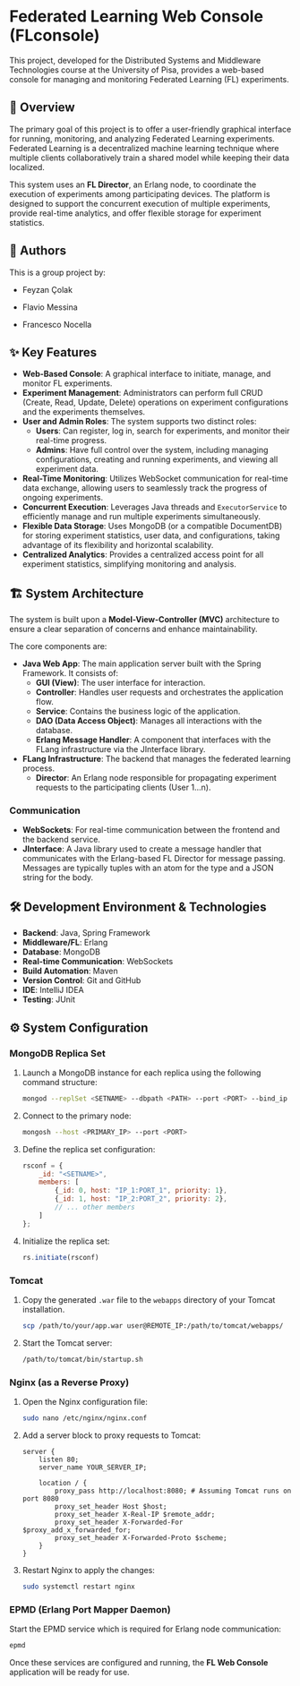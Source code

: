 # Federated Learning Web Console (FLconsole)

This project, developed for the Distributed Systems and Middleware Technologies course at the University of Pisa, provides a web-based console for managing and monitoring Federated Learning (FL) experiments.

## 📝 Overview

The primary goal of this project is to offer a user-friendly graphical interface for running, monitoring, and analyzing Federated Learning experiments. Federated Learning is a decentralized machine learning technique where multiple clients collaboratively train a shared model while keeping their data localized.

This system uses an **FL Director**, an Erlang node, to coordinate the execution of experiments among participating devices. The platform is designed to support the concurrent execution of multiple experiments, provide real-time analytics, and offer flexible storage for experiment statistics.

## 👥 Authors

This is a group project by:

- Feyzan Çolak

- Flavio Messina

- Francesco Nocella

## ✨ Key Features

  * **Web-Based Console**: A graphical interface to initiate, manage, and monitor FL experiments.
  * **Experiment Management**: Administrators can perform full CRUD (Create, Read, Update, Delete) operations on experiment configurations and the experiments themselves.
  * **User and Admin Roles**: The system supports two distinct roles:
      * **Users**: Can register, log in, search for experiments, and monitor their real-time progress.
      * **Admins**: Have full control over the system, including managing configurations, creating and running experiments, and viewing all experiment data.
  * **Real-Time Monitoring**: Utilizes WebSocket communication for real-time data exchange, allowing users to seamlessly track the progress of ongoing experiments.
  * **Concurrent Execution**: Leverages Java threads and `ExecutorService` to efficiently manage and run multiple experiments simultaneously.
  * **Flexible Data Storage**: Uses MongoDB (or a compatible DocumentDB) for storing experiment statistics, user data, and configurations, taking advantage of its flexibility and horizontal scalability.
  * **Centralized Analytics**: Provides a centralized access point for all experiment statistics, simplifying monitoring and analysis.

## 🏗️ System Architecture

The system is built upon a **Model-View-Controller (MVC)** architecture to ensure a clear separation of concerns and enhance maintainability.

The core components are:

  * **Java Web App**: The main application server built with the Spring Framework. It consists of:
      * **GUI (View)**: The user interface for interaction.
      * **Controller**: Handles user requests and orchestrates the application flow.
      * **Service**: Contains the business logic of the application.
      * **DAO (Data Access Object)**: Manages all interactions with the database.
      * **Erlang Message Handler**: A component that interfaces with the FLang infrastructure via the JInterface library.
  * **FLang Infrastructure**: The backend that manages the federated learning process.
      * **Director**: An Erlang node responsible for propagating experiment requests to the participating clients (User 1...n).

### Communication

  * **WebSockets**: For real-time communication between the frontend and the backend service.
  * **JInterface**: A Java library used to create a message handler that communicates with the Erlang-based FL Director for message passing. Messages are typically tuples with an atom for the type and a JSON string for the body.

## 🛠️ Development Environment & Technologies

  * **Backend**: Java, Spring Framework
  * **Middleware/FL**: Erlang
  * **Database**: MongoDB
  * **Real-time Communication**: WebSockets
  * **Build Automation**: Maven
  * **Version Control**: Git and GitHub
  * **IDE**: IntelliJ IDEA
  * **Testing**: JUnit

## ⚙️ System Configuration

### MongoDB Replica Set

1.  Launch a MongoDB instance for each replica using the following command structure:
    ```bash
    mongod --replSet <SETNAME> --dbpath <PATH> --port <PORT> --bind_ip localhost,<IP> --oplogSize 200
    ```
2.  Connect to the primary node:
    ```bash
    mongosh --host <PRIMARY_IP> --port <PORT>
    ```
3.  Define the replica set configuration:
    ```javascript
    rsconf = {
        _id: "<SETNAME>",
        members: [
            {_id: 0, host: "IP_1:PORT_1", priority: 1},
            {_id: 1, host: "IP_2:PORT_2", priority: 2},
            // ... other members
        ]
    };
    ```
4.  Initialize the replica set:
    ```javascript
    rs.initiate(rsconf)
    ```

### Tomcat

1.  Copy the generated `.war` file to the `webapps` directory of your Tomcat installation.
    ```bash
    scp /path/to/your/app.war user@REMOTE_IP:/path/to/tomcat/webapps/
    ```
2.  Start the Tomcat server:
    ```bash
    /path/to/tomcat/bin/startup.sh
    ```

### Nginx (as a Reverse Proxy)

1.  Open the Nginx configuration file:
    ```bash
    sudo nano /etc/nginx/nginx.conf
    ```
2.  Add a server block to proxy requests to Tomcat:
    ```nginx
    server {
        listen 80;
        server_name YOUR_SERVER_IP;

        location / {
            proxy_pass http://localhost:8080; # Assuming Tomcat runs on port 8080
            proxy_set_header Host $host;
            proxy_set_header X-Real-IP $remote_addr;
            proxy_set_header X-Forwarded-For $proxy_add_x_forwarded_for;
            proxy_set_header X-Forwarded-Proto $scheme;
        }
    }
    ```
3.  Restart Nginx to apply the changes:
    ```bash
    sudo systemctl restart nginx
    ```

### EPMD (Erlang Port Mapper Daemon)

Start the EPMD service which is required for Erlang node communication:

```bash
epmd
```

Once these services are configured and running, the **FL Web Console** application will be ready for use.
